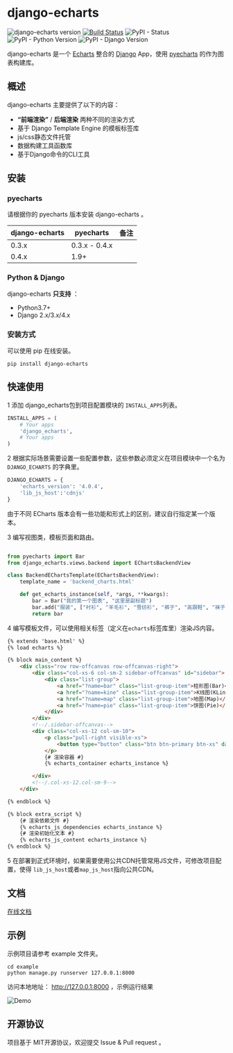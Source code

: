 # django-echarts

![django-echarts version](https://img.shields.io/pypi/v/django-echarts.svg) [![Build Status](https://travis-ci.org/kinegratii/django-echarts.svg?branch=master)](https://travis-ci.org/kinegratii/django-echarts) ![PyPI - Status](https://img.shields.io/pypi/status/django-echarts.svg) ![PyPI - Python Version](https://img.shields.io/pypi/pyversions/django-echarts.svg) ![PyPI - Django Version](https://img.shields.io/pypi/djversions/django-echarts.svg)



django-echarts 是一个 [Echarts](http://echarts.baidu.com/index.html) 整合的  [Django](https://www.djangoproject.com) App，使用 [pyecharts](https://github.com/pyecharts/pyecharts) 的作为图表构建库。

## 概述

django-echarts 主要提供了以下的内容：

- **“前端渲染”** / **后端渲染** 两种不同的渲染方式
- 基于 Django Template Engine 的模板标签库
- js/css静态文件托管
- 数据构建工具函数库
- 基于Django命令的CLI工具

## 安装

### pyecharts

请根据你的 pyecharts 版本安装 django-echarts 。

| django-echarts | pyecharts | 备注 |
| ------ | ------ | ------ |
| 0.3.x | 0.3.x - 0.4.x | |
| 0.4.x | 1.9+ | |

### Python & Django

django-echarts **只支持** ：

-  Python3.7+
- Django 2.x/3.x/4.x

### 安装方式

可以使用 pip 在线安装。

```shell
pip install django-echarts
```

## 快速使用

1 添加 django_echarts包到项目配置模块的 `INSTALL_APPS`列表。

```python
INSTALL_APPS = (
    # Your apps
    'django_echarts',
    # Your apps
)
```

2 根据实际场景需要设置一些配置参数，这些参数必须定义在项目模块中一个名为 `DJANGO_ECHARTS` 的字典里。

```python
DJANGO_ECHARTS = {
    'echarts_version': '4.0.4',
    'lib_js_host':'cdnjs'
}
```

由于不同 ECharts 版本会有一些功能和形式上的区别，建议自行指定某一个版本。

3 编写视图类，模板页面和路由。

```python

from pyecharts import Bar
from django_echarts.views.backend import EChartsBackendView

class BackendEChartsTemplate(EChartsBackendView):
    template_name = 'backend_charts.html'

    def get_echarts_instance(self, *args, **kwargs):
        bar = Bar("我的第一个图表", "这里是副标题")
        bar.add("服装", ["衬衫", "羊毛衫", "雪纺衫", "裤子", "高跟鞋", "袜子"], [5, 20, 36, 10, 75, 90])
        return bar
```

4 编写模板文件，可以使用相关标签（定义在`echarts`标签库里）渲染JS内容。

```html
{% extends 'base.html' %}
{% load echarts %}

{% block main_content %}
    <div class="row row-offcanvas row-offcanvas-right">
        <div class="col-xs-6 col-sm-2 sidebar-offcanvas" id="sidebar">
            <div class="list-group">
                <a href="?name=bar" class="list-group-item">柱形图(Bar)</a>
                <a href="?name=kine" class="list-group-item">K线图(KLine)</a>
                <a href="?name=map" class="list-group-item">地图(Map)</a>
                <a href="?name=pie" class="list-group-item">饼图(Pie)</a>
            </div>
        </div>
        <!--/.sidebar-offcanvas-->
        <div class="col-xs-12 col-sm-10">
            <p class="pull-right visible-xs">
                <button type="button" class="btn btn-primary btn-xs" data-toggle="offcanvas">Toggle nav</button>
            </p>
            {# 渲染容器 #}
            {% echarts_container echarts_instance %}

        </div>
        <!--/.col-xs-12.col-sm-9-->
    </div>

{% endblock %}

{% block extra_script %}
    {# 渲染依赖文件 #}
    {% echarts_js_dependencies echarts_instance %} 
    {# 渲染初始化文本 #}
    {% echarts_js_content echarts_instance %}
{% endblock %}
```

5 在部署到正式环境时，如果需要使用公共CDN托管常用JS文件，可修改项目配置，使得 `lib_js_host`或者`map_js_host`指向公共CDN。

## 文档

[在线文档](http://django-echarts.readthedocs.io/zh_CN/latest/index.html)

## 示例

示例项目请参考 example 文件夹。

```shell
cd example
python manage.py runserver 127.0.0.1:8000
```

访问本地地址： http://127.0.0.1:8000 ，示例运行结果

![Demo](docs/images/django-echarts-demo.gif)

## 开源协议

项目基于 MIT开源协议，欢迎提交 Issue & Pull request 。
